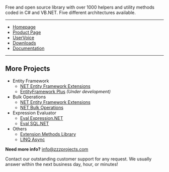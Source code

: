 Free and open source library with over 1000 helpers and utility methods coded in C# and VB.NET. Five different architectures available.

---

- [Homepage](http://www.zzzprojects.com)
- [Product Page](http://www.zzzprojects.com/products/dotnet-development/extension-methods/)
- [UserVoice](http://www.zzzprojects.uservoice.com/forums/283927)
- [Downloads](http://www.zzzprojects.com/products/)
- [Documentation](http://www.zzzprojects.com/documentations/dotnet/extension-methods/)

---

## More Projects
- Entity Framework
  - [NET Entity Framework Extensions](http://www.zzzprojects.com/products/dotnet-development/entity-framework-extensions/)
  - [EntityFramework Plus](https://github.com/zzzprojects/EntityFramework-Plus) _(Under development)_
- Bulk Operations
  - [NET Entity Framework Extensions](http://www.zzzprojects.com/products/dotnet-development/entity-framework-extensions/)
  - [NET Bulk Operations](http://www.zzzprojects.com/products/dotnet-development/bulk-operations/)
- Expression Evaluator
  - [Eval Expression.NET](https://github.com/zzzprojects/Eval-Expression.NET)
  - [Eval SQL.NET](https://github.com/zzzprojects/Eval-SQL.NET)
- Others
  - [Extension Methods Library](https://github.com/zzzprojects/Z.ExtensionMethods/)
  - [LINQ Async](https://github.com/zzzprojects/Linq-AsyncExtensions)

**Need more info?** info@zzzprojects.com

Contact our outstanding customer support for any request. We usually answer within the next business day, hour, or minutes!
